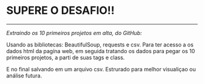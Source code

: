 # SUPERE O DESAFIO!!
------------------
*Extraindo os 10 primeiros projetos em alta, do GitHub:*

Usando as bibliotecas: BeautifulSoup, requests e csv.
Para ter acesso a os dados html da pagína web,
em seguida tratando os dados para pegar os 10 primeiros projetos,
a parti de suas tags e class.

E no final salvando em um arquivo csv. Estrurado para melhor visualiçao ou análise futura.


